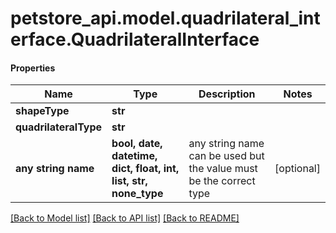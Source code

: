 # petstore_api.model.quadrilateral_interface.QuadrilateralInterface

#### Properties
Name | Type | Description | Notes
------------ | ------------- | ------------- | -------------
**shapeType** | **str** |  | 
**quadrilateralType** | **str** |  | 
**any string name** | **bool, date, datetime, dict, float, int, list, str, none_type** | any string name can be used but the value must be the correct type | [optional]

[[Back to Model list]](../../README.md#documentation-for-models) [[Back to API list]](../../README.md#documentation-for-api-endpoints) [[Back to README]](../../README.md)

